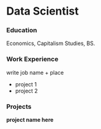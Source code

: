 # Data Scientist

### Education
Economics, Capitalism Studies, BS. 

### Work Experience 
write job name + place 
- project 1
- project 2

### Projects
**project name here**
